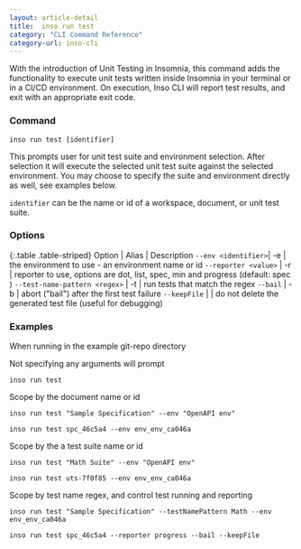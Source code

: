 ```yaml
---
layout: article-detail
title:  inso run test
category: "CLI Command Reference"
category-url: inso-cli
---
```


With the introduction of Unit Testing in Insomnia, this command adds the functionality to execute unit tests written inside Insomnia in your terminal or in a CI/CD environment. On execution, Inso CLI will report test results, and exit with an appropriate exit code.

### Command

`inso run test [identifier]`

This prompts user for unit test suite and environment selection. After selection it will execute the selected unit test suite against the selected environment. You may choose to specify the suite and environment directly as well, see examples below.

`identifier` can be the name or id of a workspace, document, or unit test suite.

### Options

{:.table .table-striped}
Option |  Alias |  Description
`--env <identifier>`| -e | the environment to use - an environment name or id
`--reporter <value>` |	-r	| reporter to use, options are dot, list, spec, min and progress (default: spec )
`--test-name-pattern <regex>` | -t | run tests that match the regex
`--bail` | -b | abort ("bail") after the first test failure
`--keepFile` | | do not delete the generated test file (useful for debugging)

### Examples

When running in the example git-repo directory

Not specifying any arguments will prompt

`inso run test`

Scope by the document name or id

`inso run test "Sample Specification" --env "OpenAPI env"`

`inso run test spc_46c5a4 --env env_env_ca046a`

Scope by the a test suite name or id

`inso run test "Math Suite" --env "OpenAPI env"`

`inso run test uts-7f0f85 --env env_env_ca046a`

Scope by test name regex, and control test running and reporting

`inso run test "Sample Specification" --testNamePattern Math --env env_env_ca046a`

`inso run test spc_46c5a4 --reporter progress --bail --keepFile`
